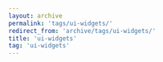 ```yaml
---
layout: archive
permalink: 'tags/ui-widgets/'
redirect_from: 'archive/tags/ui-widgets/'
title: 'ui-widgets'
tag: 'ui-widgets'
---
```

